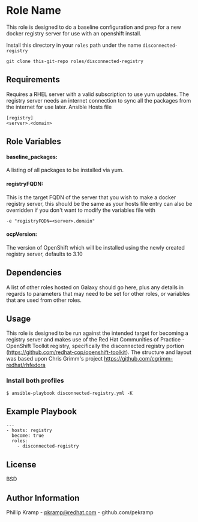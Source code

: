 Role Name
=========

This role is designed to do a baseline configuration and prep for a new docker registry server for use with an openshift install. 

Install this directory in your `roles` path under the name `disconnected-registry`

```
git clone this-git-repo roles/disconnected-registry
```

Requirements
------------

Requires a RHEL server with a valid subscription to use yum updates.
The registry server needs an internet connection to sync all the packages from the internet for use later. 
Ansible Hosts file
```
[registry]
<server>.<domain>
```

Role Variables
--------------

#### baseline_packages:
A listing of all packages to be installed via yum.

#### registryFQDN:
This is the target FQDN of the server that you wish to make a docker registry server, this should be the same as your hosts file entry can also be overridden if you don't want to modify the variables file with 
```
-e "registryFQDN=<server>.domain"
```

#### ocpVersion:
The version of OpenShift which will be installed using the newly created registry server, defaults to 3.10

Dependencies
------------

A list of other roles hosted on Galaxy should go here, plus any details in regards to parameters that may need to be set for other roles, or variables that are used from other roles.

Usage
------------

This role is designed to be run against the intended target for becoming a registry server and makes use of the Red Hat Communities of Practice - OpenShift Toolkit registry, specifically the disconnected registry portion (https://github.com/redhat-cop/openshift-toolkit). The structure and layout was based upon Chris Grimm's project https://github.com/cgrimm-redhat/rhfedora


### Install both profiles
```
$ ansible-playbook disconnected-registry.yml -K
```


## Example Playbook
```
---
- hosts: registry
  become: true
  roles:
    - disconnected-registry
```

License
-------

BSD

Author Information
------------------
Phillip Kramp - pkramp@redhat.com - github.com/pekramp

